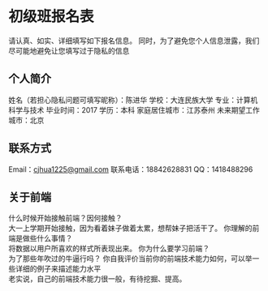 # 初级班报名表

请认真、如实、详细填写如下报名信息。
同时，为了避免您个人信息泄露，我们尽可能地避免让您填写过于隐私的信息

## 个人简介

姓名（若担心隐私问题可填写昵称）：陈进华
学校：大连民族大学
专业：计算机科学与技术
毕业时间：2017
学历：本科
家庭居住城市：江苏泰州
未来期望工作城市：北京

## 联系方式

Email：cjhua1225@gmail.com
联系电话：18842628831
QQ：1418488296

## 关于前端

什么时候开始接触前端？因何接触？<br/>
大一上学期开始接触，因为看着妹子做着太累，想帮妹子把活干了。
你理解的前端是做些什么事情？<br/>
将数据以用户所喜欢的样式所表现出来。
你为什么要学习前端？<br/>
为了那些年吹过的牛逼行吗？
你自我评价当前你的前端技术能力如何，可以举一些详细的例子来描述能力水平<br/>
老实说，自己的前端技术能力很一般，有待挖掘、提高。

